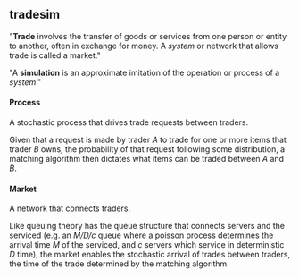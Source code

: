 ## tradesim
"**Trade** involves the transfer of goods or services from one person or entity to another, often in exchange for money.
A *system* or network that allows trade is called a market."

"A **simulation** is an approximate imitation of the operation or process of a *system*."

#### Process
A stochastic process that drives trade requests between traders.

Given that a request is made by trader *A* to trade for one or more items that trader *B* owns, the probability of that
request following some distribution, a matching algorithm then dictates what items can be traded between *A* and *B*.

#### Market
A network that connects traders.

Like queuing theory has the queue structure that connects servers and the serviced (e.g. an *M/D/c* queue where a
poisson process determines the arrival time *M* of the serviced, and *c* servers which service in deterministic *D*
time), the market enables the stochastic arrival of trades between traders, the time of the trade determined by the 
matching algorithm.
